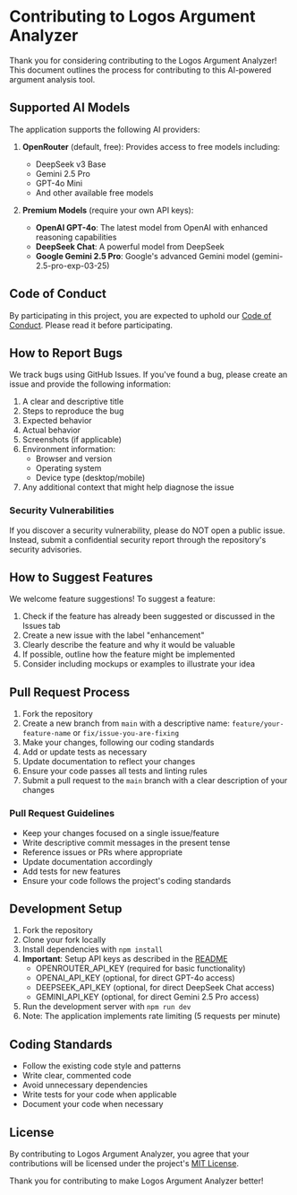 # Contributing to Logos Argument Analyzer

Thank you for considering contributing to the Logos Argument Analyzer! This document outlines the process for contributing to this AI-powered argument analysis tool.

## Supported AI Models

The application supports the following AI providers:

1. **OpenRouter** (default, free): Provides access to free models including:
   - DeepSeek v3 Base
   - Gemini 2.5 Pro
   - GPT-4o Mini
   - And other available free models
   
2. **Premium Models** (require your own API keys):
   - **OpenAI GPT-4o**: The latest model from OpenAI with enhanced reasoning capabilities
   - **DeepSeek Chat**: A powerful model from DeepSeek
   - **Google Gemini 2.5 Pro**: Google's advanced Gemini model (gemini-2.5-pro-exp-03-25)

## Code of Conduct

By participating in this project, you are expected to uphold our [Code of Conduct](CODE_OF_CONDUCT.md). Please read it before participating.

## How to Report Bugs

We track bugs using GitHub Issues. If you've found a bug, please create an issue and provide the following information:

1. A clear and descriptive title
2. Steps to reproduce the bug
3. Expected behavior
4. Actual behavior
5. Screenshots (if applicable)
6. Environment information:
   - Browser and version
   - Operating system
   - Device type (desktop/mobile)
7. Any additional context that might help diagnose the issue

### Security Vulnerabilities

If you discover a security vulnerability, please do NOT open a public issue. Instead, submit a confidential security report through the repository's security advisories.

## How to Suggest Features

We welcome feature suggestions! To suggest a feature:

1. Check if the feature has already been suggested or discussed in the Issues tab
2. Create a new issue with the label "enhancement"
3. Clearly describe the feature and why it would be valuable
4. If possible, outline how the feature might be implemented
5. Consider including mockups or examples to illustrate your idea

## Pull Request Process

1. Fork the repository
2. Create a new branch from `main` with a descriptive name: `feature/your-feature-name` or `fix/issue-you-are-fixing`
3. Make your changes, following our coding standards
4. Add or update tests as necessary
5. Update documentation to reflect your changes
6. Ensure your code passes all tests and linting rules
7. Submit a pull request to the `main` branch with a clear description of your changes

### Pull Request Guidelines

- Keep your changes focused on a single issue/feature
- Write descriptive commit messages in the present tense
- Reference issues or PRs where appropriate
- Update documentation accordingly
- Add tests for new features
- Ensure your code follows the project's coding standards

## Development Setup

1. Fork the repository
2. Clone your fork locally
3. Install dependencies with `npm install`
4. **Important**: Setup API keys as described in the [README](README.md)
   - OPENROUTER_API_KEY (required for basic functionality)
   - OPENAI_API_KEY (optional, for direct GPT-4o access)
   - DEEPSEEK_API_KEY (optional, for direct DeepSeek Chat access)
   - GEMINI_API_KEY (optional, for direct Gemini 2.5 Pro access)
5. Run the development server with `npm run dev`
6. Note: The application implements rate limiting (5 requests per minute)

## Coding Standards

- Follow the existing code style and patterns
- Write clear, commented code
- Avoid unnecessary dependencies
- Write tests for your code when applicable
- Document your code when necessary

## License

By contributing to Logos Argument Analyzer, you agree that your contributions will be licensed under the project's [MIT License](LICENSE).

Thank you for contributing to make Logos Argument Analyzer better!